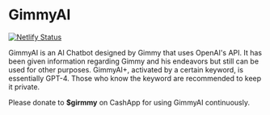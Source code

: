 # GimmyAI

[![Netlify Status](https://api.netlify.com/api/v1/badges/8d2dbe32-84f5-47f9-b86e-5f878f58a98e/deploy-status)](https://app.netlify.com/sites/gimmyai/deploys)

GimmyAI is an AI Chatbot designed by Gimmy that uses OpenAI's API. It has been given information regarding Gimmy and his endeavors but still can be used for other purposes. GimmyAI+, activated by a certain keyword, is essentially GPT-4. Those who know the keyword are recommended to keep it private. 

Please donate to **$girmmy** on CashApp for using GimmyAI continuously.
